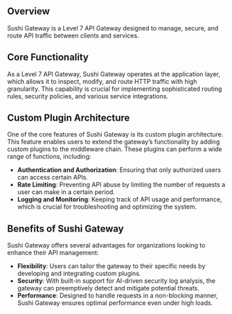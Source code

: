 ## Overview

Sushi Gateway is a Level 7 API Gateway designed to manage, secure, and route API traffic between clients and services.

## Core Functionality

As a Level 7 API Gateway, Sushi Gateway operates at the application layer, which allows it to inspect, modify, and route HTTP traffic with high granularity. This capability is crucial for implementing sophisticated routing rules, security policies, and various service integrations.

## Custom Plugin Architecture

One of the core features of Sushi Gateway is its custom plugin architecture. This feature enables users to extend the gateway’s functionality by adding custom plugins to the middleware chain. These plugins can perform a wide range of functions, including:

- **Authentication and Authorization**: Ensuring that only authorized users can access certain APIs.
- **Rate Limiting**: Preventing API abuse by limiting the number of requests a user can make in a certain period.
- **Logging and Monitoring**: Keeping track of API usage and performance, which is crucial for troubleshooting and optimizing the system.

## Benefits of Sushi Gateway

Sushi Gateway offers several advantages for organizations looking to enhance their API management:

- **Flexibility**: Users can tailor the gateway to their specific needs by developing and integrating custom plugins.
- **Security**: With built-in support for AI-driven security log analysis, the gateway can preemptively detect and mitigate potential threats.
- **Performance**: Designed to handle requests in a non-blocking manner, Sushi Gateway ensures optimal performance even under high loads.
